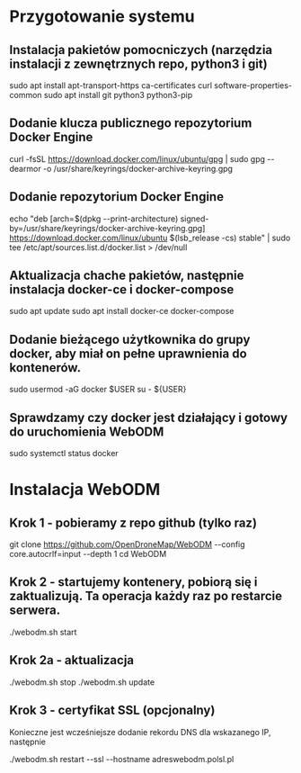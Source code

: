# Przygotowanie systemu

## Instalacja pakietów pomocniczych (narzędzia instalacji z zewnętrznych repo, python3 i git)

sudo apt install apt-transport-https ca-certificates curl software-properties-common
sudo apt install git python3 python3-pip

## Dodanie klucza publicznego repozytorium Docker Engine

curl -fsSL https://download.docker.com/linux/ubuntu/gpg | sudo gpg --dearmor -o /usr/share/keyrings/docker-archive-keyring.gpg

## Dodanie repozytorium Docker Engine

echo "deb [arch=$(dpkg --print-architecture) signed-by=/usr/share/keyrings/docker-archive-keyring.gpg] https://download.docker.com/linux/ubuntu $(lsb_release -cs) stable" | sudo tee /etc/apt/sources.list.d/docker.list > /dev/null

## Aktualizacja chache pakietów, następnie instalacja docker-ce i docker-compose

sudo apt update
sudo apt install docker-ce docker-compose

## Dodanie bieżącego użytkownika do grupy docker, aby miał on pełne uprawnienia do kontenerów.

sudo usermod -aG docker $USER
su - ${USER}

## Sprawdzamy czy docker jest działający i gotowy do uruchomienia WebODM

sudo systemctl status docker


# Instalacja WebODM

## Krok 1 - pobieramy z repo github (tylko raz)

git clone https://github.com/OpenDroneMap/WebODM --config core.autocrlf=input --depth 1
cd WebODM

## Krok 2 - startujemy kontenery, pobiorą się i zaktualizują. Ta operacja każdy raz po restarcie serwera.

./webodm.sh start

## Krok 2a - aktualizacja

./webodm.sh stop
./webodm.sh update

## Krok 3 - certyfikat SSL (opcjonalny)

Konieczne jest wcześniejsze dodanie rekordu DNS dla wskazanego IP, następnie

./webodm.sh restart --ssl --hostname adreswebodm.polsl.pl
